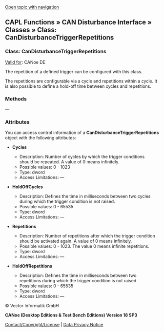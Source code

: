 [Open topic with navigation](../../../../../CANoeDEFamily.htm#Topics/CAPLFunctions/CANDisturbance/Classes/CAPLfunctionCanDisturbanceTriggerRepetitions.md)

## CAPL Functions » CAN Disturbance Interface » Classes » Class: CanDisturbanceTriggerRepetitions

### Class: CanDisturbanceTriggerRepetitions

[Valid for](../../../Shared/FeatureAvailability.md): CANoe DE

The repetition of a defined trigger can be configured with this class.

The repetitions are configurable via a cycle and repetitions within a cycle. It is also possible to define a hold-off time between cycles and repetitions.

### Methods

—

### Attributes

You can access control information of a **CanDisturbanceTriggerRepetitions** object with the following attributes:

- **Cycles**
  - Description: Number of cycles by which the trigger conditions should be repeated. A value of 0 means infinitely.
  - Possible values: 0 - 1023
  - Type: dword
  - Access Limitations: —

- **HoldOffCycles**
  - Description: Defines the time in milliseconds between two cycles during which the trigger condition is not raised.
  - Possible values: 0 - 65535
  - Type: dword
  - Access Limitations: —

- **Repetitions**
  - Description: Number of repetitions after which the trigger condition should be activated again. A value of 0 means infinitely.
  - Possible values: 0 - 1023. The value 0 means infinite repetitions.
  - Type: dword
  - Access Limitations: —

- **HoldOffRepetitions**
  - Description: Defines the time in milliseconds between two repetitions during which the trigger condition is not raised.
  - Possible values: 0 - 65535
  - Type: dword
  - Access Limitations: —

© Vector Informatik GmbH

**CANoe (Desktop Editions & Test Bench Editions) Version 18 SP3**

[Contact/Copyright/License](../../../Shared/ContactCopyrightLicense.md) | [Data Privacy Notice](https://www.vector.com/int/en/company/get-info/privacy-policy/)
